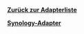 [**Zurück zur Adapterliste**](/adapterref/adapterliste.md)

[**Synology-Adapter**](/adapterref/docs/iobroker.synology/de/README.md)